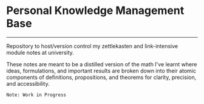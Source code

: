 # Personal Knowledge Management Base

---

Repository to host/version control my zettlekasten and link-intensive module notes at university.

These notes are meant to be a distilled version of the math I've learnt where ideas, formulations, and important results are broken down into their atomic components of definitions, propositions, and theorems for clarity, precision, and accessibility.

`Note: Work in Progress`
